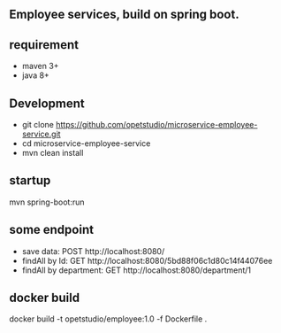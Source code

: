 ## Employee services, build on spring boot.

## requirement 

- maven 3+
- java 8+

## Development

- git clone https://github.com/opetstudio/microservice-employee-service.git
- cd microservice-employee-service
- mvn clean install
  
## startup

mvn spring-boot:run

## some endpoint

- save data: POST http://localhost:8080/
- findAll by Id: GET http://localhost:8080/5bd88f06c1d80c14f44076ee
- findAll by department: GET http://localhost:8080/department/1

## docker build

docker build -t opetstudio/employee:1.0 -f Dockerfile .